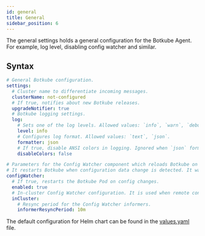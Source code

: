 ```yaml
---
id: general
title: General
sidebar_position: 6
---
```


The general settings holds a general configuration for the Botkube Agent. For example, log level, disabling config watcher and similar.

## Syntax

```yaml
# General Botkube configuration.
settings:
  # Cluster name to differentiate incoming messages.
  clusterName: not-configured
  # If true, notifies about new Botkube releases.
  upgradeNotifier: true
  # Botkube logging settings.
  log:
    # Sets one of the log levels. Allowed values: `info`, `warn`, `debug`, `error`, `fatal`, `panic`.
    level: info
    # Configures log format. Allowed values: `text`, `json`.
    formatter: json
    # If true, disable ANSI colors in logging. Ignored when `json` formatter is used.
    disableColors: false

# Parameters for the Config Watcher component which reloads Botkube on ConfigMap changes.
# It restarts Botkube when configuration data change is detected. It watches ConfigMaps and/or Secrets with the `botkube.io/config-watch: "true"` label from the namespace where Botkube is installed.
configWatcher:
  # If true, restarts the Botkube Pod on config changes.
  enabled: true
  # In-cluster Config Watcher configuration. It is used when remote configuration is not provided.
  inCluster:
    # Resync period for the Config Watcher informers.
    informerResyncPeriod: 10m
```

The default configuration for Helm chart can be found in the [values.yaml](https://github.com/kubeshop/botkube/blob/main/helm/botkube/values.yaml) file.
